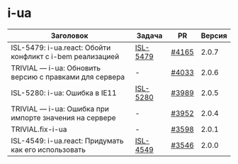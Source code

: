 # i-ua


| Заголовок | Задача | PR | Версия |
|--|--|--|--|
| ISL-5479: i-ua.react: Обойти конфликт с i-bem реализацией | [ISL-5479](https://st.yandex-team.ru/ISL-5479) | [#4165](https://github.yandex-team.ru/lego/islands/pull/4165) | 2.0.7 |
| TRIVIAL — i-ua: Обновить версию с правками для сервера | - | [#4033](https://github.yandex-team.ru/lego/islands/pull/4033) | 2.0.6 |
| ISL-5280: i-ua: Ошибка в IE11 | [ISL-5280](https://st.yandex-team.ru/ISL-5280) | [#3989](https://github.yandex-team.ru/lego/islands/pull/3989) | 2.0.5 |
| TRIVIAL — i-ua: Ошибка при импорте значения на сервере | -  | [#3952](https://github.yandex-team.ru/lego/islands/pull/3952) | 2.0.4 |
| TRIVIAL.fix-i-ua | - | [#3598](https://github.yandex-team.ru/lego/islands/pull/3598) | 2.0.1 |
| ISL-4549: i-ua.react: Придумать как его использовать | [ISL-4549](https://st.yandex-team.ru/ISL-4549) | [#3546](https://github.yandex-team.ru/lego/islands/pull/3546) | 2.0.0 |
